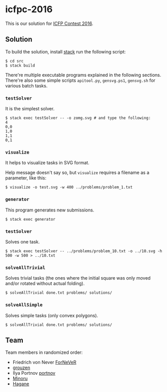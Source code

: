 icfpc-2016
==========

This is our solution for [ICFP Contest 2016][icfpc-2016].

Solution
--------

To build the solution, install [stack][] run the following script:

```console
$ cd src
$ stack build
```

There're multiple executable programs explained in the following sections.
There're also some simple scripts `apitool.py`, `gensvg.ps1`, `gensvg.sh` for
various batch tasks.

### `testSolver`

It is the simplest solver.

```console
$ stack exec testSolver -- -o zomg.svg # and type the following:
4
0,0
1,0
1,1
0,1
```

### `visualize`

It helps to visualize tasks in SVG format.

Help message doesn't say so, but `visualize` requires a filename as a parameter,
like this:

```console
$ visualize -o test.svg -w 400 ../problems/problem_1.txt
```

### `generator`

This program generates new submissions.

```console
$ stack exec generator
```

### `testSolver`

Solves one task.

```console
$ stack exec testSolver -- ../problems/problem_10.txt -o ../10.svg -h 500 -w 500 > ../10.txt
```

### `solveAllTrivial`

Solves trivial tasks (the ones where the initial square was only moved and/or
rotated without actual folding).

```console
$ solveAllTrivial done.txt problems/ solutions/
```

### `solveAllSimple`

Solves simple tasks (only convex polygons).

```console
$ solveAllTrivial done.txt problems/ solutions/
```

Team
----

Team members in randomized order:

- Friedrich von Never [ForNeVeR](https://github.com/ForNeVeR)
- [grouzen](https://github.com/grouzen)
- Ilya Portnov [portnov](https://github.com/portnov)
- [Minoru](https://github.com/Minoru)
- [Hagane](https://github.com/Hagane)

[icfpc-2016]: http://2016.icfpcontest.org/
[stack]: https://www.haskellstack.org/
